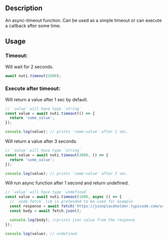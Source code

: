 ## Description

An async-timeout function. Can be used as a simple timeout or can execute a callback after some time.

## Usage

### Timeout:

Will wait for 2 seconds.

```ts
await nuti.timeout(2000);
```

### Execute after timeout:

Will return a value after 1 sec by default.

```ts
// `value` will have type `string`
const value = await nuti.timeout(() => {
  return 'some_value';
});

console.log(value); // prints 'some-value' after 1 sec.
```

Will return a value after 3 seconds.

```ts
// `value` will have type `string`
const value = await nuti.timeout(3000, () => {
  return 'some_value';
});

console.log(value); // prints 'some-value' after 3 sec.
```

Will run async function after 1 second and return undefined.

```ts
// `value` will have type `undefined`
const value = await nuti.timeout(1000, async () => {
  // `node-fetch` lib is pretended to be used for example
  const response = await fetch('https://jsonplaceholder.typicode.com/users/1');
  const body = await fetch.json();

  console.log(body); //prints json value from the response
});

console.log(value); // undefined
```

